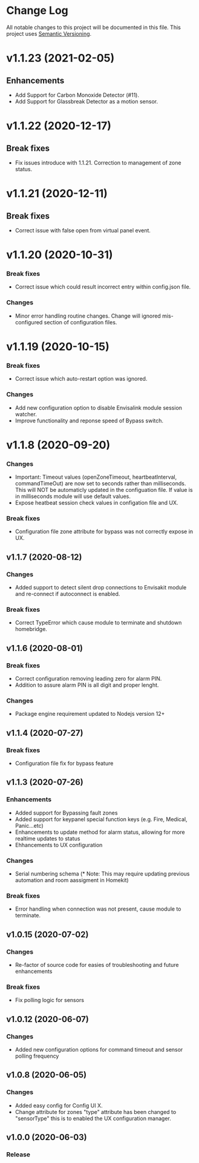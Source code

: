 # Change Log

All notable changes to this project will be documented in this file. This project uses [Semantic Versioning](https://semver.org/).
# v1.1.23 (2021-02-05)
## Enhancements
* Add Support for Carbon Monoxide Detector (#11).
* Add Support for Glassbreak Detector as a motion sensor.

# v1.1.22 (2020-12-17)
## Break fixes
* Fix issues introduce with 1.1.21. Correction to management of zone status.

# v1.1.21 (2020-12-11)
## Break fixes
* Correct issue with false open from virtual panel event.

# v1.1.20 (2020-10-31)
### Break fixes
* Correct issue which could result incorrect entry within config.json file.
  
### Changes
* Minor error handling routine changes. Change will ignored mis-configured section of configuration files.

# v1.1.19 (2020-10-15)
### Break fixes
* Correct issue which auto-restart option was ignored.

### Changes
* Add new configuration option to disable Envisalink module session watcher.
* Improve functionality and reponse speed of Bypass switch.

# v1.1.8 (2020-09-20)
### Changes
* Important: Timeout values (openZoneTimeout, heartbeatInterval, commandTimeOut) are now set to seconds rather than milliseconds. This will NOT be automaticly updated in the configuation file. If value is in milliseconds module will use default values.
* Expose heatbeat session check values in configation file and UX. 
  
### Break fixes
* Configuration file zone attribute for bypass was not correctly expose in UX. 
  
## v1.1.7 (2020-08-12)
### Changes
* Added support to detect silent drop connections to Envisakit module and re-connect if autoconnect is enabled.

### Break fixes
* Correct TypeError which cause module to terminate and shutdown homebridge.

## v1.1.6 (2020-08-01)
### Break fixes
* Correct configuration removing leading zero for alarm PIN. 
* Addition to assure alarm PIN is all digit and proper lenght.

### Changes
* Package engine requirement updated to Nodejs version 12+
  
## v1.1.4 (2020-07-27)
### Break fixes
* Configuration file fix for bypass feature 

## v1.1.3 (2020-07-26)
### Enhancements
* Added support for Bypassing fault zones
* Added support for keypanel special function keys (e.g. Fire, Medical, Panic...etc)
* Enhancements to update method for alarm status, allowing for more realtime updates to status
* Ehhancements to UX configuration

### Changes
* Serial numbering schema  (* Note: This may require updating previous automation and room aassigment in Homekit)
  
### Break fixes
* Error handling when connection was not present, cause module to terminate. 
  
## v1.0.15 (2020-07-02)
### Changes
* Re-factor of source code for easies of troubleshooting and future enhancements
  
### Break fixes
* Fix polling logic for sensors
  

## v1.0.12 (2020-06-07)
### Changes
* Added new configuration options for command timeout and sensor polling frequency


## v1.0.8 (2020-06-05)
### Changes
* Added easy config for Config UI X.
* Change attribute for zones "type" attribute has been changed to "sensorType" this is to enabled the UX configuration manager.


## v1.0.0 (2020-06-03)
### Release
